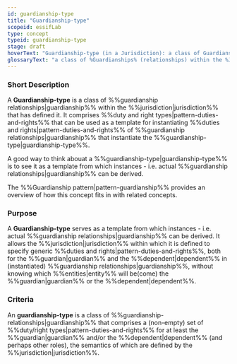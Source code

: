 ```yaml
---
id: guardianship-type
title: "Guardianship-type"
scopeid: essifLab
type: concept
typeid: guardianship-type
stage: draft
hoverText: "Guardianship-type (in a Jurisdiction): a class of Guardianships (relationships) within the Jurisdiction that has defined it."
glossaryText: "a class of %Guardianships% (relationships) within the %Jurisdiction% that has defined it."
---
```


### Short Description
A **Guardianship-type** is a class of %%guardianship relationships|guardianship%% within the %%jurisdiction|jurisdiction%% that has defined it. It comprises %%duty and right types|pattern-duties-and-rights%% that can be used as a template for instantiating %%duties and rights|pattern-duties-and-rights%% of %%guardianship relationships|guardianship%% that instantiate the %%guardianship-type|guardianship-type%%.

A good way to think abouat a %%guardianship-type|guardianship-type%% is to see it as a template from which instances - i.e. actual %%guardianship relationships|guardianship%% can be derived.

The %%Guardianship pattern|pattern-guardianship%% provides an overview of how this concept fits in with related concepts.

### Purpose
A **Guardianship-type** serves as a template from which instances - i.e. actual %%guardianship relationships|guardianship%% can be derived. It allows the %%jurisdiction|jurisdiction%% within which it is defined to specify generic %%duties and rights|pattern-duties-and-rights%%, both for the %%guardian|guardian%% and the %%dependent|dependent%% in (instantiated) %%guardianship relationships|guardianship%%, without knowing which %%entities|entity%% will be(come) the %%guardian|guardian%% or the %%dependent|dependent%%.

### Criteria
An **guardianship-type** is a class of %%guardianship-relationships|guardianship%% that comprises a (non-empty) set of %%duty/right types|pattern-duties-and-rights%% for at least the %%guardian|guardian%% and/or the %%dependent|dependent%% (and perhaps other roles), the semantics of which are defined by the %%jurisdiction|jurisdiction%%.
